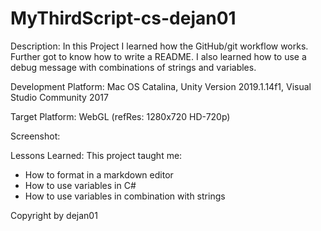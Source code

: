 # MyThirdScript-cs-dejan01
Description: In this Project I learned how the GitHub/git workflow works. Further got to know how to write a README. I also learned how to use a debug message with combinations of strings and variables.

Development Platform: Mac OS Catalina, Unity Version 2019.1.14f1, Visual Studio Community 2017

Target Platform: WebGL (refRes: 1280x720 HD-720p)

Screenshot: 

Lessons Learned: 
This project taught me:
- How to format in a markdown editor
- How to use variables in C#
- How to use variables in combination with strings


Copyright by dejan01